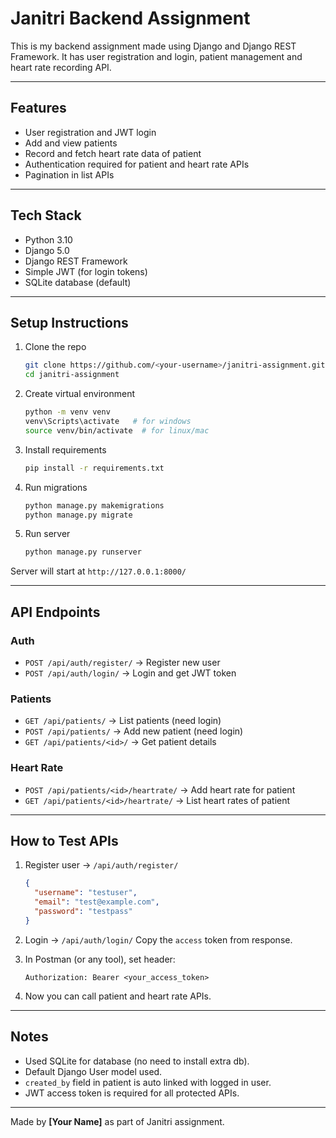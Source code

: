 # Janitri Backend Assignment

This is my backend assignment made using Django and Django REST Framework.
It has user registration and login, patient management and heart rate recording API.

---

## Features

* User registration and JWT login
* Add and view patients
* Record and fetch heart rate data of patient
* Authentication required for patient and heart rate APIs
* Pagination in list APIs

---

## Tech Stack

* Python 3.10
* Django 5.0
* Django REST Framework
* Simple JWT (for login tokens)
* SQLite database (default)

---

## Setup Instructions

1. Clone the repo

   ```bash
   git clone https://github.com/<your-username>/janitri-assignment.git
   cd janitri-assignment
   ```

2. Create virtual environment

   ```bash
   python -m venv venv
   venv\Scripts\activate   # for windows
   source venv/bin/activate  # for linux/mac
   ```

3. Install requirements

   ```bash
   pip install -r requirements.txt
   ```

4. Run migrations

   ```bash
   python manage.py makemigrations
   python manage.py migrate
   ```

5. Run server

   ```bash
   python manage.py runserver
   ```

Server will start at `http://127.0.0.1:8000/`

---

## API Endpoints

### Auth

* `POST /api/auth/register/` → Register new user
* `POST /api/auth/login/` → Login and get JWT token

### Patients

* `GET /api/patients/` → List patients (need login)
* `POST /api/patients/` → Add new patient (need login)
* `GET /api/patients/<id>/` → Get patient details

### Heart Rate

* `POST /api/patients/<id>/heartrate/` → Add heart rate for patient
* `GET /api/patients/<id>/heartrate/` → List heart rates of patient

---

## How to Test APIs

1. Register user → `/api/auth/register/`

   ```json
   {
     "username": "testuser",
     "email": "test@example.com",
     "password": "testpass"
   }
   ```

2. Login → `/api/auth/login/`
   Copy the `access` token from response.

3. In Postman (or any tool), set header:

   ```
   Authorization: Bearer <your_access_token>
   ```

4. Now you can call patient and heart rate APIs.

---

## Notes

* Used SQLite for database (no need to install extra db).
* Default Django User model used.
* `created_by` field in patient is auto linked with logged in user.
* JWT access token is required for all protected APIs.

---

Made by **\[Your Name]** as part of Janitri assignment.
